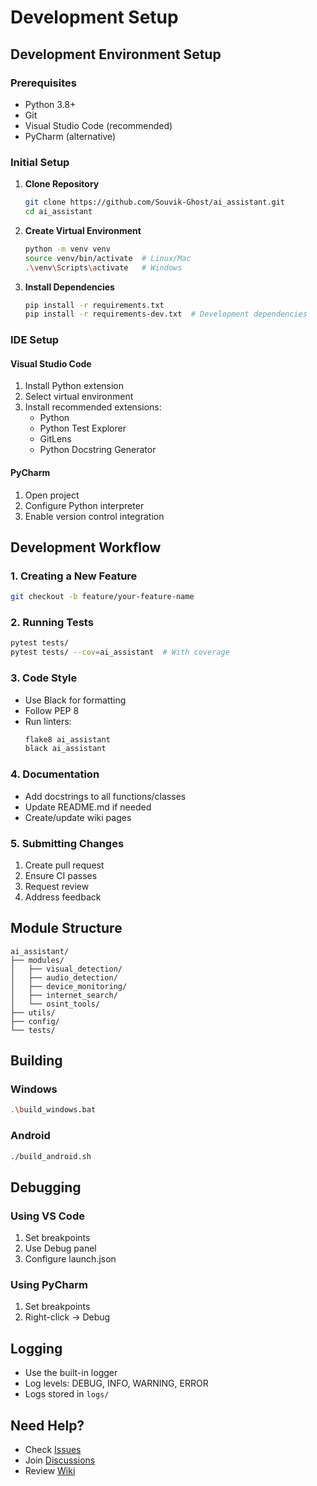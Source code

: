 # Development Setup

## Development Environment Setup

### Prerequisites
- Python 3.8+
- Git
- Visual Studio Code (recommended)
- PyCharm (alternative)

### Initial Setup

1. **Clone Repository**
   ```bash
   git clone https://github.com/Souvik-Ghost/ai_assistant.git
   cd ai_assistant
   ```

2. **Create Virtual Environment**
   ```bash
   python -m venv venv
   source venv/bin/activate  # Linux/Mac
   .\venv\Scripts\activate   # Windows
   ```

3. **Install Dependencies**
   ```bash
   pip install -r requirements.txt
   pip install -r requirements-dev.txt  # Development dependencies
   ```

### IDE Setup

#### Visual Studio Code
1. Install Python extension
2. Select virtual environment
3. Install recommended extensions:
   - Python
   - Python Test Explorer
   - GitLens
   - Python Docstring Generator

#### PyCharm
1. Open project
2. Configure Python interpreter
3. Enable version control integration

## Development Workflow

### 1. Creating a New Feature
```bash
git checkout -b feature/your-feature-name
```

### 2. Running Tests
```bash
pytest tests/
pytest tests/ --cov=ai_assistant  # With coverage
```

### 3. Code Style
- Use Black for formatting
- Follow PEP 8
- Run linters:
  ```bash
  flake8 ai_assistant
  black ai_assistant
  ```

### 4. Documentation
- Add docstrings to all functions/classes
- Update README.md if needed
- Create/update wiki pages

### 5. Submitting Changes
1. Create pull request
2. Ensure CI passes
3. Request review
4. Address feedback

## Module Structure
```
ai_assistant/
├── modules/
│   ├── visual_detection/
│   ├── audio_detection/
│   ├── device_monitoring/
│   ├── internet_search/
│   └── osint_tools/
├── utils/
├── config/
└── tests/
```

## Building

### Windows
```bash
.\build_windows.bat
```

### Android
```bash
./build_android.sh
```

## Debugging

### Using VS Code
1. Set breakpoints
2. Use Debug panel
3. Configure launch.json

### Using PyCharm
1. Set breakpoints
2. Right-click -> Debug

## Logging
- Use the built-in logger
- Log levels: DEBUG, INFO, WARNING, ERROR
- Logs stored in `logs/`

## Need Help?
- Check [Issues](https://github.com/Souvik-Ghost/ai_assistant/issues)
- Join [Discussions](https://github.com/Souvik-Ghost/ai_assistant/discussions)
- Review [Wiki](https://github.com/Souvik-Ghost/ai_assistant/wiki)
